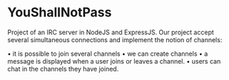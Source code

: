 # YouShallNotPass

Project of an IRC server in NodeJS and ExpressJS. Our project accept several simultaneous connections and implement the notion of channels:

• it is possible to join several channels
• we can create channels
• a message is displayed when a user joins or leaves a channel.
• users can chat in the channels they have joined.
